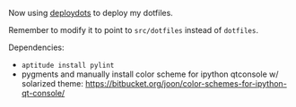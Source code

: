 
Now using [deploydots][] to deploy my dotfiles.

Remember to modify it to point to `src/dotfiles` instead of `dotfiles`.

[deploydots]: https://github.com/gostrc/deploydots

Dependencies:

* `aptitude install pylint`
* pygments and manually install color scheme for ipython qtconsole w/ solarized theme:
  https://bitbucket.org/joon/color-schemes-for-ipython-qt-console/
